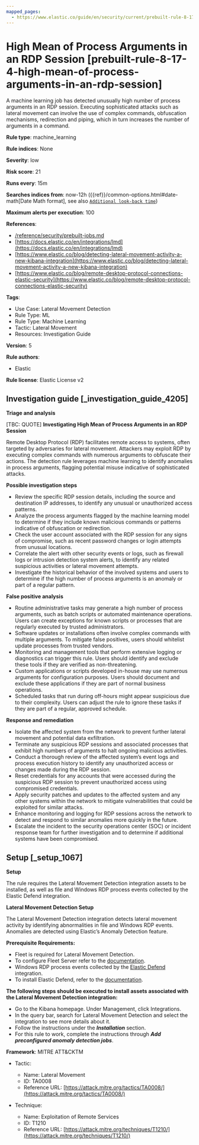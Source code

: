 ```yaml
---
mapped_pages:
  - https://www.elastic.co/guide/en/security/current/prebuilt-rule-8-17-4-high-mean-of-process-arguments-in-an-rdp-session.html
---
```


# High Mean of Process Arguments in an RDP Session [prebuilt-rule-8-17-4-high-mean-of-process-arguments-in-an-rdp-session]

A machine learning job has detected unusually high number of process arguments in an RDP session. Executing sophisticated attacks such as lateral movement can involve the use of complex commands, obfuscation mechanisms, redirection and piping, which in turn increases the number of arguments in a command.

**Rule type**: machine_learning

**Rule indices**: None

**Severity**: low

**Risk score**: 21

**Runs every**: 15m

**Searches indices from**: now-12h ({{ref}}/common-options.html#date-math[Date Math format], see also [`Additional look-back time`](docs-content://solutions/security/detect-and-alert/create-detection-rule.md#rule-schedule))

**Maximum alerts per execution**: 100

**References**:

* [/reference/security/prebuilt-jobs.md](/reference/prebuilt-jobs.md)
* [https://docs.elastic.co/en/integrations/lmd](https://docs.elastic.co/en/integrations/lmd)
* [https://www.elastic.co/blog/detecting-lateral-movement-activity-a-new-kibana-integration](https://www.elastic.co/blog/detecting-lateral-movement-activity-a-new-kibana-integration)
* [https://www.elastic.co/blog/remote-desktop-protocol-connections-elastic-security](https://www.elastic.co/blog/remote-desktop-protocol-connections-elastic-security)

**Tags**:

* Use Case: Lateral Movement Detection
* Rule Type: ML
* Rule Type: Machine Learning
* Tactic: Lateral Movement
* Resources: Investigation Guide

**Version**: 5

**Rule authors**:

* Elastic

**Rule license**: Elastic License v2

## Investigation guide [_investigation_guide_4205]

**Triage and analysis**

[TBC: QUOTE]
**Investigating High Mean of Process Arguments in an RDP Session**

Remote Desktop Protocol (RDP) facilitates remote access to systems, often targeted by adversaries for lateral movement. Attackers may exploit RDP by executing complex commands with numerous arguments to obfuscate their actions. The detection rule leverages machine learning to identify anomalies in process arguments, flagging potential misuse indicative of sophisticated attacks.

**Possible investigation steps**

* Review the specific RDP session details, including the source and destination IP addresses, to identify any unusual or unauthorized access patterns.
* Analyze the process arguments flagged by the machine learning model to determine if they include known malicious commands or patterns indicative of obfuscation or redirection.
* Check the user account associated with the RDP session for any signs of compromise, such as recent password changes or login attempts from unusual locations.
* Correlate the alert with other security events or logs, such as firewall logs or intrusion detection system alerts, to identify any related suspicious activities or lateral movement attempts.
* Investigate the historical behavior of the involved systems and users to determine if the high number of process arguments is an anomaly or part of a regular pattern.

**False positive analysis**

* Routine administrative tasks may generate a high number of process arguments, such as batch scripts or automated maintenance operations. Users can create exceptions for known scripts or processes that are regularly executed by trusted administrators.
* Software updates or installations often involve complex commands with multiple arguments. To mitigate false positives, users should whitelist update processes from trusted vendors.
* Monitoring and management tools that perform extensive logging or diagnostics can trigger this rule. Users should identify and exclude these tools if they are verified as non-threatening.
* Custom applications or scripts developed in-house may use numerous arguments for configuration purposes. Users should document and exclude these applications if they are part of normal business operations.
* Scheduled tasks that run during off-hours might appear suspicious due to their complexity. Users can adjust the rule to ignore these tasks if they are part of a regular, approved schedule.

**Response and remediation**

* Isolate the affected system from the network to prevent further lateral movement and potential data exfiltration.
* Terminate any suspicious RDP sessions and associated processes that exhibit high numbers of arguments to halt ongoing malicious activities.
* Conduct a thorough review of the affected system’s event logs and process execution history to identify any unauthorized access or changes made during the RDP session.
* Reset credentials for any accounts that were accessed during the suspicious RDP session to prevent unauthorized access using compromised credentials.
* Apply security patches and updates to the affected system and any other systems within the network to mitigate vulnerabilities that could be exploited for similar attacks.
* Enhance monitoring and logging for RDP sessions across the network to detect and respond to similar anomalies more quickly in the future.
* Escalate the incident to the security operations center (SOC) or incident response team for further investigation and to determine if additional systems have been compromised.


## Setup [_setup_1067]

**Setup**

The rule requires the Lateral Movement Detection integration assets to be installed, as well as file and Windows RDP process events collected by the Elastic Defend integration.

**Lateral Movement Detection Setup**

The Lateral Movement Detection integration detects lateral movement activity by identifying abnormalities in file and Windows RDP events. Anomalies are detected using Elastic’s Anomaly Detection feature.

**Prerequisite Requirements:**

* Fleet is required for Lateral Movement Detection.
* To configure Fleet Server refer to the [documentation](docs-content://reference/ingestion-tools/fleet/fleet-server.md).
* Windows RDP process events collected by the [Elastic Defend](https://docs.elastic.co/en/integrations/endpoint) integration.
* To install Elastic Defend, refer to the [documentation](docs-content://solutions/security/configure-elastic-defend/install-elastic-defend.md).

**The following steps should be executed to install assets associated with the Lateral Movement Detection integration:**

* Go to the Kibana homepage. Under Management, click Integrations.
* In the query bar, search for Lateral Movement Detection and select the integration to see more details about it.
* Follow the instructions under the ***Installation*** section.
* For this rule to work, complete the instructions through ***Add preconfigured anomaly detection jobs***.

**Framework**: MITRE ATT&CKTM

* Tactic:

    * Name: Lateral Movement
    * ID: TA0008
    * Reference URL: [https://attack.mitre.org/tactics/TA0008/](https://attack.mitre.org/tactics/TA0008/)

* Technique:

    * Name: Exploitation of Remote Services
    * ID: T1210
    * Reference URL: [https://attack.mitre.org/techniques/T1210/](https://attack.mitre.org/techniques/T1210/)



